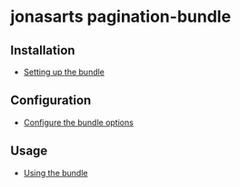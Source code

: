 jonasarts pagination-bundle
===========================

Installation
------------

* [Setting up the bundle](01-install.md)

Configuration
-------------

* [Configure the bundle options](02-configuration.md)

Usage
-----

* [Using the bundle](03-basic-usage.md)